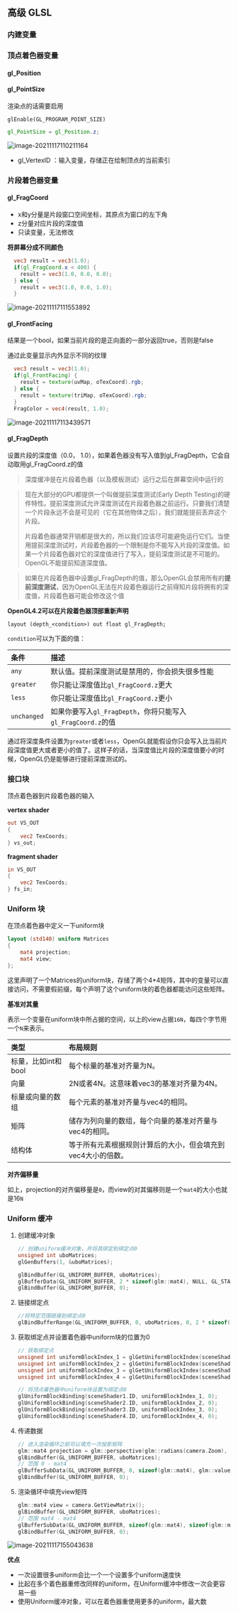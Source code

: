 ## 高级 GLSL

### 内建变量

### **顶点着色器变量**

#### gl_Position

#### gl_PointSize

渲染点的话需要启用

`glEnable(GL_PROGRAM_POINT_SIZE)`

```glsl
gl_PointSize = gl_Position.z;
```

![image-20211117110211164](images/image-20211117110211164.png)

- gl_VertexID ：输入变量，存储正在绘制顶点的当前索引

### **片段着色器变量**

#### gl_FragCoord

- x和y分量是片段窗口空间坐标，其原点为窗口的左下角
- z分量对应片段的深度值
- 只读变量，无法修改

**将屏幕分成不同颜色**

```glsl
  vec3 result = vec3(1.0);
  if(gl_FragCoord.x < 400) {
    result = vec3(1.0, 0.0, 0.0);
  } else {
    result = vec3(1.0, 0.0, 1.0);
  }
```

![image-20211117111553892](images/image-20211117111553892.png)

#### gl_FrontFacing

结果是一个bool，如果当前片段的是正向面的一部分返回true，否则是false

通过此变量显示内外显示不同的纹理

```glsl
  vec3 result = vec3(1.0);
  if(gl_FrontFacing) {
    result = texture(uvMap, oTexCoord).rgb;
  } else {
    result = texture(triMap, oTexCoord).rgb;
  }
  FragColor = vec4(result, 1.0);
```

![image-20211117113439571](images/image-20211117113439571.png)

#### gl_FragDepth

设置片段的深度值（0.0， 1.0），如果着色器没有写入值到gl_FragDepth，它会自动取用gl_FragCoord.z的值

> 深度缓冲是在片段着色器（以及模板测试）运行之后在屏幕空间中运行的

> 现在大部分的GPU都提供一个叫做提前深度测试(Early Depth Testing)的硬件特性。提前深度测试允许深度测试在片段着色器之前运行。只要我们清楚一个片段永远不会是可见的（它在其他物体之后），我们就能提前丢弃这个片段。
>
> 片段着色器通常开销都是很大的，所以我们应该尽可能避免运行它们。当使用提前深度测试时，片段着色器的一个限制是你不能写入片段的深度值。如果一个片段着色器对它的深度值进行了写入，提前深度测试是不可能的。OpenGL不能提前知道深度值。

> 如果在片段着色器中设置gl_FragDepth的值，那么OpenGL会禁用所有的**提前深度测试**，因为OpenGL无法在片段着色器运行之前得知片段将拥有的深度值，片段着色器可能会修改这个值

**OpenGL4.2可以在片段着色器顶部重新声明**

`layout (depth_<condition>) out float gl_FragDepth;`

`condition`可以为下面的值：

| 条件        | 描述                                                         |
| :---------- | :----------------------------------------------------------- |
| `any`       | 默认值。提前深度测试是禁用的，你会损失很多性能               |
| `greater`   | 你只能让深度值比`gl_FragCoord.z`更大                         |
| `less`      | 你只能让深度值比`gl_FragCoord.z`更小                         |
| `unchanged` | 如果你要写入`gl_FragDepth`，你将只能写入`gl_FragCoord.z`的值 |

通过将深度条件设置为`greater`或者`less`，OpenGL就能假设你只会写入比当前片段深度值更大或者更小的值了。这样子的话，当深度值比片段的深度值要小的时候，OpenGL仍是能够进行提前深度测试的。



### 接口块

顶点着色器到片段着色器的输入

**vertex shader**

```glsl
out VS_OUT
{
    vec2 TexCoords;
} vs_out;
```

**fragment shader**

```glsl
in VS_OUT
{
    vec2 TexCoords;
} fs_in;
```



### Uniform 块

在顶点着色器中定义一下uniform块

```glsl
layout (std140) uniform Matrices
{
    mat4 projection;
    mat4 view;
};
```

这里声明了一个Matrices的uniform块，存储了两个4*4矩阵，其中的变量可以直接访问，不需要假前缀，每个声明了这个uniform块的着色器都能访问这些矩阵。

**基准对其量**

表示一个变量在uniform块中所占据的空间，以上的view占据`16N`，每四个字节用一个`N`来表示。

| 类型                | 布局规则                                                     |
| :------------------ | :----------------------------------------------------------- |
| 标量，比如int和bool | 每个标量的基准对齐量为N。                                    |
| 向量                | 2N或者4N。这意味着vec3的基准对齐量为4N。                     |
| 标量或向量的数组    | 每个元素的基准对齐量与vec4的相同。                           |
| 矩阵                | 储存为列向量的数组，每个向量的基准对齐量与vec4的相同。       |
| 结构体              | 等于所有元素根据规则计算后的大小，但会填充到vec4大小的倍数。 |

**对齐偏移量**

如上，projection的对齐偏移量是`0`，而view的对其偏移则是一个`mat4`的大小也就是16`N`

### Uniform 缓冲

1. 创建缓冲对象

   ```c++
   // 创建uniform缓冲对象，并将其绑定到绑定点0
   unsigned int uboMatrices;
   glGenBuffers(1, &uboMatrices);
   
   glBindBuffer(GL_UNIFORM_BUFFER, uboMatrices);
   glBufferData(GL_UNIFORM_BUFFER, 2 * sizeof(glm::mat4), NULL, GL_STATIC_DRAW); // 分配2个Mat4内存
   glBindBuffer(GL_UNIFORM_BUFFER, 0);
   ```

2. 链接绑定点

   ```c++
   //将特定范围链接到绑定点0 
   glBindBufferRange(GL_UNIFORM_BUFFER, 0, uboMatrices, 0, 2 * sizeof(glm::mat4)); 
   
   ```

3. 获取绑定点并设置着色器中uniform块的位置为0

   ```c++
   // 获取绑定点
   unsigned int uniformBlockIndex_1 = glGetUniformBlockIndex(sceneShader1.ID, "Matrices");
   unsigned int uniformBlockIndex_2 = glGetUniformBlockIndex(sceneShader2.ID, "Matrices");
   unsigned int uniformBlockIndex_3 = glGetUniformBlockIndex(sceneShader3.ID, "Matrices");
   unsigned int uniformBlockIndex_4 = glGetUniformBlockIndex(sceneShader4.ID, "Matrices");
   
   // 将顶点着色器中uniform块设置为绑定点0
   glUniformBlockBinding(sceneShader1.ID, uniformBlockIndex_1, 0);
   glUniformBlockBinding(sceneShader2.ID, uniformBlockIndex_2, 0);
   glUniformBlockBinding(sceneShader3.ID, uniformBlockIndex_3, 0);
   glUniformBlockBinding(sceneShader4.ID, uniformBlockIndex_4, 0);
   ```

4. 传递数据

   ```c++
   // 进入渲染循环之前可以填充一次投影矩阵
   glm::mat4 projection = glm::perspective(glm::radians(camera.Zoom), (float)SCREEN_WIDTH / (float)SCREEN_HEIGHT, 0.1f, 100.0f);
   glBindBuffer(GL_UNIFORM_BUFFER, uboMatrices);
   // 范围 0 - mat4
   glBufferSubData(GL_UNIFORM_BUFFER, 0, sizeof(glm::mat4), glm::value_ptr(projection));
   glBindBuffer(GL_UNIFORM_BUFFER, 0);
   ```

5. 渲染循环中填充view矩阵

   ```c++
   glm::mat4 view = camera.GetViewMatrix();
   glBindBuffer(GL_UNIFORM_BUFFER, uboMatrices);
   // 范围 mat4 - mat4
   glBufferSubData(GL_UNIFORM_BUFFER, sizeof(glm::mat4), sizeof(glm::mat4), glm::value_ptr(view));
   glBindBuffer(GL_UNIFORM_BUFFER, 0);
   ```

![image-20211117155043638](images/image-20211117155043638.png)

**优点**

- 一次设置很多uniform会比一个一个设置多个uniform速度快
- 比起在多个着色器重修改同样的uniform，在Uniform缓冲中修改一次会更容易一些
- 使用Uniform缓冲对象，可以在着色器重使用更多的uniform，最大数